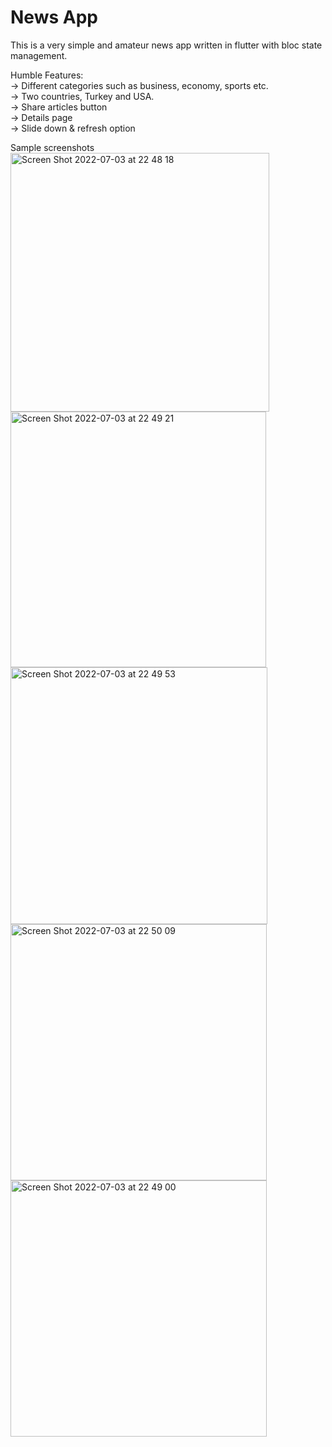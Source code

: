 # News App

This is a very simple and amateur news app written in flutter with bloc state management.

Humble Features:<br/>
-> Different categories such as business, economy, sports etc.<br/>
-> Two countries, Turkey and USA.<br/>
-> Share articles button<br/>
-> Details page<br/>
-> Slide down & refresh option<br/>

Sample screenshots</br>
<img width="414" alt="Screen Shot 2022-07-03 at 22 48 18" src="https://user-images.githubusercontent.com/36234545/177055252-7e174393-b738-4383-9924-3d1072bdbf01.png"></br>
<img width="409" alt="Screen Shot 2022-07-03 at 22 49 21" src="https://user-images.githubusercontent.com/36234545/177055247-a567da44-7e35-40c6-a2d3-36ead6334799.png"></br>
<img width="411" alt="Screen Shot 2022-07-03 at 22 49 53" src="https://user-images.githubusercontent.com/36234545/177055255-7dc26c78-02e0-42e4-a54d-fe4c3ec1f1cd.png"></br>
<img width="410" alt="Screen Shot 2022-07-03 at 22 50 09" src="https://user-images.githubusercontent.com/36234545/177055243-e8eea800-ad07-43e9-843d-822f47e1fce8.png"></br>
<img width="410" alt="Screen Shot 2022-07-03 at 22 49 00" src="https://user-images.githubusercontent.com/36234545/177055245-c0154aa1-44ec-4709-b78c-7867bbb0d469.png">
